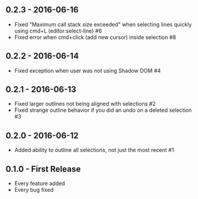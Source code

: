 ## 0.2.3 - 2016-06-16
* Fixed "Maximum call stack size exceeded" when selecting lines quickly using cmd+L (editor:select-line) #6
* Fixed error when cmd+click (add new cursor) inside selection #8

## 0.2.2 - 2016-06-14
* Fixed exception when user was not using Shadow DOM #4

## 0.2.1 - 2016-06-13
* Fixed larger outlines not being aligned with selections #2
* Fixed strange outline behavior if you did an undo on a deleted selection #3

## 0.2.0 - 2016-06-12
* Added ability to outline all selections, not just the most recent #1

## 0.1.0 - First Release
* Every feature added
* Every bug fixed
